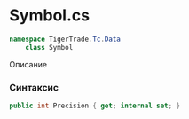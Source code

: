 
# Symbol.cs
```csharp
namespace TigerTrade.Tc.Data  
    class Symbol
```

Описание

### Синтаксис
```csharp
public int Precision { get; internal set; }
```
